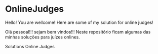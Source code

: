 OnlineJudges
============
Hello! You are wellcome!
Here are some of my solution for online judges!

Olá pessoal!!! sejam bem vindos!!!
Neste repositório ficam algumas das minhas soluções para juízes onlines.

Solutions Online Judges
